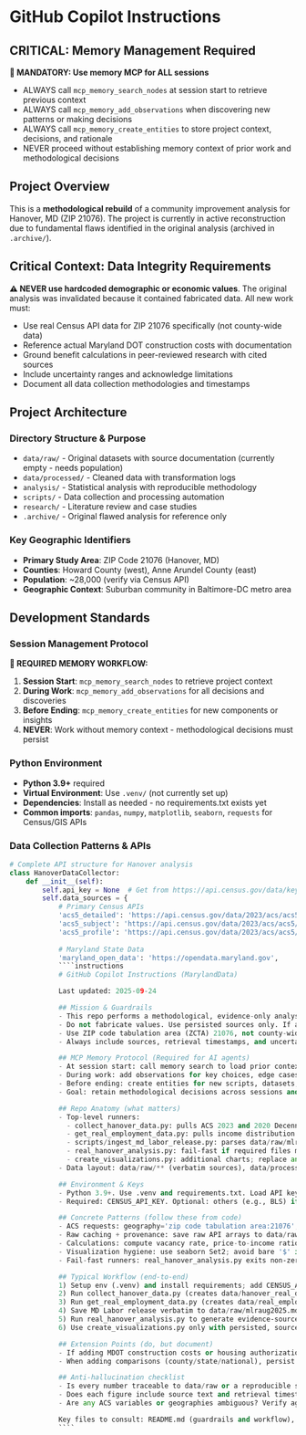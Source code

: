 # GitHub Copilot Instructions

## CRITICAL: Memory Management Required

**🧠 MANDATORY: Use memory MCP for ALL sessions**
- ALWAYS call `mcp_memory_search_nodes` at session start to retrieve previous context
- ALWAYS call `mcp_memory_add_observations` when discovering new patterns or making decisions
- ALWAYS call `mcp_memory_create_entities` to store project context, decisions, and rationale
- NEVER proceed without establishing memory context of prior work and methodological decisions

## Project Overview

This is a **methodological rebuild** of a community improvement analysis for Hanover, MD (ZIP 21076). The project is currently in active reconstruction due to fundamental flaws identified in the original analysis (archived in `.archive/`).

## Critical Context: Data Integrity Requirements

**⚠️ NEVER use hardcoded demographic or economic values**. The original analysis was invalidated because it contained fabricated data. All new work must:

- Use real Census API data for ZIP 21076 specifically (not county-wide data)
- Reference actual Maryland DOT construction costs with documentation
- Ground benefit calculations in peer-reviewed research with cited sources
- Include uncertainty ranges and acknowledge limitations
- Document all data collection methodologies and timestamps

## Project Architecture

### Directory Structure & Purpose
- `data/raw/` - Original datasets with source documentation (currently empty - needs population)
- `data/processed/` - Cleaned data with transformation logs 
- `analysis/` - Statistical analysis with reproducible methodology
- `scripts/` - Data collection and processing automation
- `research/` - Literature review and case studies
- `.archive/` - Original flawed analysis for reference only

### Key Geographic Identifiers
- **Primary Study Area**: ZIP Code 21076 (Hanover, MD)
- **Counties**: Howard County (west), Anne Arundel County (east)
- **Population**: ~28,000 (verify via Census API)
- **Geographic Context**: Suburban community in Baltimore-DC metro area

## Development Standards

### Session Management Protocol
**🧠 REQUIRED MEMORY WORKFLOW:**
1. **Session Start**: `mcp_memory_search_nodes` to retrieve project context
2. **During Work**: `mcp_memory_add_observations` for all decisions and discoveries
3. **Before Ending**: `mcp_memory_create_entities` for new components or insights
4. **NEVER**: Work without memory context - methodological decisions must persist

### Python Environment
- **Python 3.9+** required
- **Virtual Environment**: Use `.venv/` (not currently set up)
- **Dependencies**: Install as needed - no requirements.txt exists yet
- **Common imports**: `pandas`, `numpy`, `matplotlib`, `seaborn`, `requests` for Census/GIS APIs

### Data Collection Patterns & APIs
```python
# Complete API structure for Hanover analysis
class HanoverDataCollector:
    def __init__(self):
        self.api_key = None  # Get from https://api.census.gov/data/key_signup.html
        self.data_sources = {
            # Primary Census APIs
            'acs5_detailed': 'https://api.census.gov/data/2023/acs/acs5',
            'acs5_subject': 'https://api.census.gov/data/2023/acs/acs5/subject',
            'acs5_profile': 'https://api.census.gov/data/2023/acs/acs5/profile',
            
            # Maryland State Data
            'maryland_open_data': 'https://opendata.maryland.gov',
            ````instructions
            # GitHub Copilot Instructions (MarylandData)

            Last updated: 2025-09-24

            ## Mission & Guardrails
            - This repo performs a methodological, evidence-only analysis for Hanover, MD (ZCTA 21076).
            - Do not fabricate values. Use persisted sources only. If a value isn’t in data/raw or produced by scripts, acquire it via an API and save it with provenance before analysis.
            - Use ZIP code tabulation area (ZCTA) 21076, not county-wide stand-ins, unless explicitly marked and sourced as comparisons.
            - Always include sources, retrieval timestamps, and uncertainty where applicable; avoid introducing “approximate” benchmarks without persisted provenance.

            ## MCP Memory Protocol (Required for AI agents)
            - At session start: call memory search to load prior context (decisions, data sources).
            - During work: add observations for key choices, edge cases, and provenance decisions.
            - Before ending: create entities for new scripts, datasets, or methods with rationale.
            - Goal: retain methodological decisions across sessions and prevent re‑introducing fabricated data.

            ## Repo Anatomy (what matters)
            - Top-level runners:
              - collect_hanover_data.py: pulls ACS 2023 and 2020 Decennial for ZCTA 21076, caches raw under data/raw/census, writes data/hanover_real_data.json and data/hanover_metrics.csv. Requires CENSUS_API_KEY (.env; python‑dotenv).
              - get_real_employment_data.py: pulls income distribution (B19001) and occupations (C24010), computes affordability using 30% rule and a documented PITI heuristic, writes data/real_employment_income.json.
              - scripts/ingest_md_labor_release.py: parses data/raw/mlraug2025.md and writes data/processed/mlraug2025.json; fails hard if phrases aren’t found. Used as context in visuals.
              - real_hanover_analysis.py: fail‑fast if required files missing, then generates figures in data/ using only persisted inputs.
              - create_visualizations.py: additional charts; replace any placeholders with persisted, sourced values before extending.
            - Data layout: data/raw/** (verbatim sources), data/processed/** (parsed JSON with provenance), data/*.json, *.csv (analysis outputs), analysis/hanover_current_state.ipynb (notebook exploration).

            ## Environment & Keys
            - Python 3.9+. Use .venv and requirements.txt. Load API keys from .env via python‑dotenv.
            - Required: CENSUS_API_KEY. Optional: others (e.g., BLS) if you wire new ingestion.

            ## Concrete Patterns (follow these from code)
            - ACS requests: geography='zip code tabulation area:21076'; convert sentinel values ('-666…') to None; coerce numerics robustly.
            - Raw caching + provenance: save raw API arrays to data/raw/census with timestamped filenames (e.g., acs5_2023_zcta21076_YYYYMMDDTHHMMSSZ.json); record endpoint, variables, geography, retrieved_at, raw_saved_to; never persist API keys.
            - Calculations: compute vacancy rate, price-to-income ratio, college+ shares from explicit variables; affordability uses 30% rule; document heuristics inline.
            - Visualization hygiene: use seaborn Set2; avoid bare '$' in Matplotlib strings (use 'USD '); save figures under data/; include source footers with URLs and retrieval timestamps when available.
            - Fail-fast runners: real_hanover_analysis.py exits non‑zero if required inputs missing and prints remediation steps; keep this pattern for any new pipeline stage.

            ## Typical Workflow (end-to-end)
            1) Setup env (.venv) and install requirements; add CENSUS_API_KEY to .env.
            2) Run collect_hanover_data.py (creates data/hanover_real_data.json, data/hanover_metrics.csv and caches raw census files).
            3) Run get_real_employment_data.py (creates data/real_employment_income.json).
            4) Save MD Labor release verbatim to data/raw/mlraug2025.md, then run scripts/ingest_md_labor_release.py (creates data/processed/mlraug2025.json or fails clearly).
            5) Run real_hanover_analysis.py to generate evidence‑sourced figures in data/.
            6) Use create_visualizations.py only with persisted, sourced inputs; remove or replace any placeholder comparisons with archived sources.

            ## Extension Points (do, but document)
            - If adding MDOT construction costs or housing authorizations, ingest via Maryland Open Data/Socrata, save raw + processed with timestamps, and cite dataset IDs. Do not hardcode “benchmarks”.
            - When adding comparisons (county/state/national), persist those sources alongside Hanover artifacts and attribute them on charts.

            ## Anti‑hallucination checklist
            - Is every number traceable to data/raw or a reproducible script? If not, ingest and persist first.
            - Does each figure include source text and retrieval timestamp when available?
            - Are any ACS variables or geographies ambiguous? Verify against Census variables.json and use ZCTA 21076 explicitly.

            Key files to consult: README.md (guardrails and workflow), collect_hanover_data.py, get_real_employment_data.py, scripts/ingest_md_labor_release.py, real_hanover_analysis.py, requirements.txt.
            ````